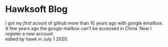 # Hawksoft Blog
I got my *first* acount of github more than 10 years ago with google emailbox. A few years ago the google mailbox can't be accessed in China. Now I register a new account.   
edited by hawk in July 1 2020.
